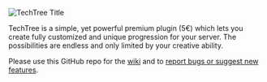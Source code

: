 ![TechTree Title](https://i.imgur.com/UjpKTVO.png)

TechTree is a simple, yet powerful premium plugin (5€) which lets you create fully customized and unique progression for your server.
The possibilities are endless and only limited by your creative ability.

Please use this GitHub repo for the [wiki](https://github.com/ASangarin/TechTree/wiki) and to [report bugs or suggest new features](https://github.com/ASangarin/TechTree/issues).
